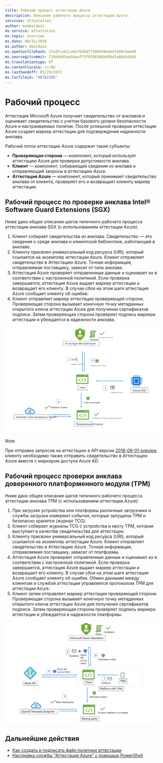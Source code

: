 ```yaml
---
title: Рабочий процесс аттестации Azure
description: Описание рабочего процесса аттестации Azure.
services: attestation
author: msmbaldwin
ms.service: attestation
ms.topic: overview
ms.date: 08/31/2020
ms.author: mbaldwin
ms.openlocfilehash: 27a97ceb2ca9a7b58df7200930e4e47d89c9ae89
ms.sourcegitcommit: f28ebb95ae9aaaff3f87d8388a09b41e0b3445b5
ms.translationtype: HT
ms.contentlocale: ru-RU
ms.lasthandoff: 03/29/2021
ms.locfileid: "98762206"
---
```

# <a name="workflow"></a>Рабочий процесс

Аттестация Microsoft Azure получает свидетельство от анклавов и оценивает свидетельство с учетом базового уровня безопасности Azure и настраиваемых политик. После успешной проверки аттестация Azure создает маркер аттестации для подтверждения надежности анклава.

Рабочий поток аттестации Azure содержит такие субъекты:

- **Проверяющая сторона** — компонент, который использует аттестацию Azure для проверки допустимости анклава. 
- **Клиент** — компонент, собирающий сведения из анклава и отправляющий запросы в аттестацию Azure. 
- **Аттестация Azure** — компонент, который принимает свидетельство анклава от клиента, проверяет его и возвращает клиенту маркер аттестации.


## <a name="intel-software-guard-extensions-sgx-enclave-validation-work-flow"></a>Рабочий процесс по проверке анклава Intel® Software Guard Extensions (SGX)

Ниже дано общее описание шагов типичного рабочего процесса аттестации анклава SGX (с использованием аттестации Azure).

1. Клиент собирает свидетельства из анклава. Свидетельство — это сведения о среде анклава и клиентской библиотеке, работающей в анклаве.
1. Клиенту присвоен универсальный код ресурса (URI), который ссылается на экземпляр аттестации Azure. Клиент отправляет свидетельство в Аттестацию Azure. Точная информация, отправляемая поставщику, зависит от типа анклава.
1. Аттестация Azure проверяет отправленные данные и оценивает их в соответствии с настроенной политикой. Если проверка завершается, аттестация Azure выдает маркер аттестации и возвращает его клиенту. В случае сбоя на этом шаге аттестация Azure сообщает клиенту об ошибке. 
1. Клиент отправляет маркер аттестации проверяющей стороне. Проверяющая сторона вызывает конечную точку метаданных открытого ключа аттестации Azure для получения сертификатов подписи. Затем проверяющая сторона проверяет подпись маркера аттестации и убеждается в надежности анклава. 

![Процесс по проверке анклава SGX](./media/sgx-validation-flow.png)

> [!Note]
> При отправке запросов на аттестацию в API версии [2018-09-01-preview](https://github.com/Azure/azure-rest-api-specs/tree/master/specification/attestation/data-plane/Microsoft.Attestation/stable/2018-09-01-preview) клиенту необходимо также отправить свидетельство в Аттестацию Azure вместе с маркером доступа Azure AD.

## <a name="trusted-platform-module-tpm-enclave-validation-work-flow"></a>Рабочий процесс проверки анклава доверенного платформенного модуля (TPM)

Ниже дано общее описание шагов типичного рабочего процесса аттестации анклава TPM (с использованием аттестации Azure):

1.  При загрузке устройства или платформы различные загрузчики и службы загрузки измеряют события, которые запущены TPM и безопасно хранятся (журнал TCG).
2.  Клиент собирает журналы TCG с устройства и квоту TPM, которая выступает в качестве свидетельства для аттестации.
3.  Клиенту присвоен универсальный код ресурса (URI), который ссылается на экземпляр аттестации Azure. Клиент отправляет свидетельство в Аттестацию Azure. Точная информация, отправляемая поставщику, зависит от платформы.
4.  Аттестация Azure проверяет отправленные данные и оценивает их в соответствии с настроенной политикой. Если проверка завершается, аттестация Azure выдает маркер аттестации и возвращает его клиенту. В случае сбоя на этом шаге аттестация Azure сообщает клиенту об ошибке. Обмен данными между клиентом и службой аттестации управляется протоколом TPM для аттестации Azure.
5.  Клиент затем отправляет маркер аттестации проверяющей стороне. Проверяющая сторона вызывает конечную точку метаданных открытого ключа аттестации Azure для получения сертификатов подписи. Затем проверяющая сторона проверяет подпись маркера аттестации и убеждается в надежности платформы.

![Процесс проверки TPM](./media/tpm-validation-flow.png)

## <a name="next-steps"></a>Дальнейшие действия
- [Как создать и подписать файл политики аттестации](author-sign-policy.md)
- [Настройка службы "Аттестация Azure" с помощью PowerShell](quickstart-powershell.md)
